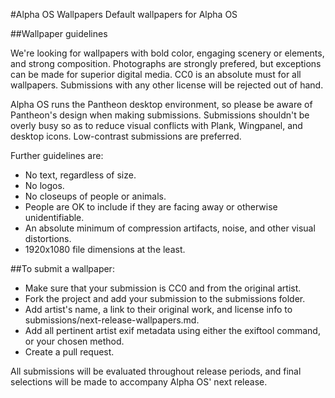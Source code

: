 #Alpha OS Wallpapers
Default wallpapers for Alpha OS

##Wallpaper guidelines

We're looking for wallpapers with bold color, engaging scenery or elements, and strong composition.  Photographs are strongly prefered, but exceptions can be made for superior digital media.  CC0 is an absolute must for all wallpapers.  Submissions with any other license will be rejected out of hand.

Alpha OS runs the Pantheon desktop environment, so please be aware of Pantheon's design when making submissions.  Submissions shouldn't be overly busy so as to reduce visual conflicts with Plank, Wingpanel, and desktop icons.  Low-contrast submissions are preferred.  

Further guidelines are:

 * No text, regardless of size.
 * No logos.
 * No closeups of people or animals.
 * People are OK to include if they are facing away or otherwise unidentifiable.
 * An absolute minimum of compression artifacts, noise, and other visual distortions.
 * 1920x1080 file dimensions at the least.

##To submit a wallpaper:

 * Make sure that your submission is CC0 and from the original artist.
 * Fork the project and add your submission to the submissions folder.
 * Add artist's name, a link to their original work, and license info to submissions/next-release-wallpapers.md.
 * Add all pertinent artist exif metadata using either the exiftool command, or your chosen method.
 * Create a pull request.

All submissions will be evaluated throughout release periods, and final selections will be made to accompany Alpha OS' next release.

